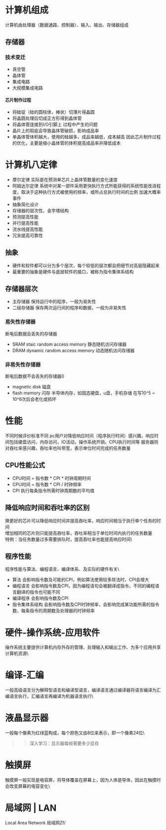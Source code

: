 # 计算机组成
计算机由处理器（数据通路、控制器）、输入、输出、存储器组成

## 存储器

### 技术变迁
* 真空管
* 晶体管
* 集成电路
* 大规模集成电路

#### 芯片制作过程
* 将硅锭（硅的圆柱体，棒状）切薄片得晶圆
* 将晶圆处理后切成正方形得到晶体管
* 将晶体管连接到I/O引脚上
过程中产生的问题
* 晶片上的瑕疵会导致晶体管破损，影响成品率
* 单晶体管体积越大，使用的硅越多，成品率越低，成本越高
因此芯片制作过程的优化，主要是缩小晶体管的体积提高成品率并降低成本

# 计算机八定律
* 摩尔定律  实际是在预测单芯片上晶体管数量的变化速度
* 阿姆达尔定律  系统中对某一部件采用更快执行方式所能获得的系统性能改进程度，取决于这种执行方式被使用的频率，或所占总执行时间的比例   加速大概率事件
* 抽象简化设计
* 存储器的层次性，金字塔结构
* 预测提高性能
* 并行提高性能
* 流水线提高性能
* 冗余提高可靠性

## 抽象
* 硬件和软件都可以分为多个层次，每个较低的层次都会把细节对高层隐藏起来
* 最重要的抽象是硬件与底层软件的接口，被称为指令集体系结构

## 存储器层次

* 主存储器  保持运行中的程序，一般为易失性
* 二级存储器  保存两次运行间的程序和数据，一般为非易失性


### 易失性存储器
断电后数据会丢失的存储器
* SRAM staic random access memory 静态随机访问存储器
* DRAM dynamic random access memory 动态随机访问存储器

### 非易失性存储器
断电后数据不会丢失的存储器0
* magnetic disk 磁盘
* flash memory 闪存 半导体内存，如固态硬盘，u盘，手机存储 在写10^5 ~ 10^6次后会老化或损坏

# 性能
不同时候评价标准不同
pc用户对降低响应时间（程序执行时间）感兴趣，响应时间包括硬盘访问，内存访问，IO活动，操作系统开销，CPU执行时间等
服务器则对吞吐率感兴趣，吞吐率也叫带宽，表示单位时间完成的任务数量

## CPU性能公式
* CPU时间 = 指令数 * CPI * 时钟周期时间
* CPU时间 = 指令数 * CPI / 时钟频率
* CPI   执行每条指令所需时钟周期数的平均值

## 降低响应时间和吞吐率的区别
换更好的芯片可以降低响应时间并提高吞吐率，响应时间相当于执行单个任务的时间\
增加相同的芯片则只能提高吞吐率，吞吐率相当于单位时间内执行的任务数量\
特例：当任务数量过多需要排队时，提高吞吐率也能提高响应时间\

## 程序性能
程序性能与算法、编程语言、编译体系、及实际的硬件有关\
* 算法  会影响指令数及可能的CPI，例如算法使用较多除法时，CPI会增大
* 编程语言  会影响指令数及CPI，因为编程语句会被翻译成指令，不同的编程语言翻译的指令也可能不同
* 编译程序  会影响指令数及CPI
* 指令集体系结构    会影响指令数及CPI时钟频率，会影响完成某功能所需的指令数、每条指令的周期数及处理器的时钟频率

# 硬件-操作系统-应用软件
操作系统主要提供计算机内存外存的管理、处理输入和输出工作、为多个应用共享计算机资源\

# 编译-汇编
一般高级语言分为解释型语言和编译型语言，编译语言通过编译器将语言编译为汇编语言执行，汇编语言再编译为机器语言执行\

# 液晶显示器
一般每个像素为红绿蓝构成，每个颜色又由8位来表示，即一个像素24位\
>> 深入学习：显示器每帧需要多少显存

# 触摸屏
触摸屏一般实现是电容屏，将导体覆盖在屏幕上，因为人体是导体，因此在触摸时会改变屏幕的电容变化\

# 局域网 | LAN
Local Area Network 局域网Zf/



